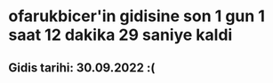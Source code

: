 # ofarukbicer'in gidisine son 1 gun 1 saat 12 dakika 29 saniye kaldi

## Gidis tarihi: 30.09.2022 :(